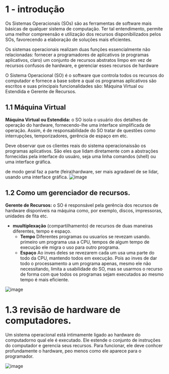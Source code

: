 # 1 - introdução

Os Sistemas Operacionais (SOs) são as ferramentas de software mais básicas de qualquer sistema de computação. Ter tal entendimento,
permite uma melhor compreensão e utilização dos recursos disponibilizados pelos SOs, favorecendo a elaboração de soluções mais eficientes. 

Os sistemas operacionais realizam duas funções essencialmente não
relacionadas: fornecer a programadores de aplicativos (e programas
aplicativos, claro) um conjunto de recursos abstratos limpo em vez de
recursos confusos de hardware, e gerenciar esses recursos de hardware

O Sistema Operacional (SO) é o software que controla todos os recursos do
computador e fornece a base sobre a qual os programas aplicativos são
escritos e suas principais funcionalidades são: Máquina Virtual ou Estendida
e Gerente de Recursos.

## 1.1 Máquina Virtual

 **Máquina Virtual ou Estendida:** o SO isola o usuário dos detalhes de operação do
hardware, fornecendo-lhe uma interface simplificada de operação. Assim, é de
responsabilidade do SO tratar de questões como interrupções, temporizadores,
gerência de espaço em etc.

Deve observar que os clientes reais do sistema operacionaissão os programas aplicativos.
São eles que lidam diretamente com a abstrações fornecidas pela interface do usuáro, seja uma linha comandos (shell) ou uma interface gráfica.

de modo geral faz a parte (feira)hardware, ser mais agradavel de se lidar, usando uma interface gráfica. 
![image](https://github.com/user-attachments/assets/99b547dd-4bac-42fb-9553-14270c64376f)

## 1.2 Como um gerenciador de recursos.

 **Gerente de Recursos:** o SO é responsável pela gerência dos recursos de hardware
disponíveis na máquina como, por exemplo, discos, impressoras, unidades de fita etc.

- **muultiplexação** (compartilhamento) de recursos de duas maneiras diferentes, tempo e espaço.
  - **Tempo** Diferentes programas ou usuarios se revezam usando. primeiro um programa usa a CPU, tempos de algum tempo de execução ele migra o uso para outro programa.
  - **Espaço** Ao inves deles se revezarem cada um usa uma parte do todo da CPU, mantendo todos em execução. Pois ao inves de dar todo o processamento a um programa apenas, mesmo ele não necessitando, limita a usabilidade do SO, mas se usarmos o recurso de forma com que
    todos os programas sejam executados ao mesmo tempo é mais eficiente.    

![image](https://github.com/user-attachments/assets/205d6a25-8ced-4ac6-aac4-44bf48b8eb05)


# 1.3  revisão de hardware de computadores. 

Um sistema operacional está intimamente ligado ao hardware do computadorno qual ele é executado. Ele estende o conjunto de instruções do computador e gerencia seus recursos. Para funcionar, ele deve conhcer profundamente o hardware, peo menos como ele aparece para o programador. 

![image](https://github.com/user-attachments/assets/3de7c808-a00b-486d-b8b7-8fb2be6c5e39)

